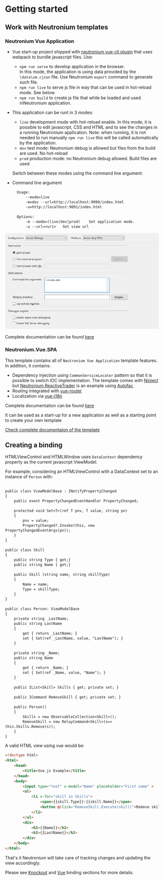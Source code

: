 # Getting started

## Work with Neutronium templates

### Neutronium Vue Application

  * Vue start-up project shipped with [neutronium vue-cli plugin](https://github.com/NeutroniumCore/vue-cli-plugin-neutronium) that uses webpack to bundle javascript files.
Use:<br/>
    * `npm run serve` to develop application in the browser.<br>
      In this mode, the application is using data provided by the `\data\vm.cjson` file. Use Neutronium `export` command to generate such file.
    * `npm run live` to serve js file in way that can be used in hot-reload mode. See below.
    * `npm run build` to create js file that while be loaded and used inNeutronium application.

* This application can be runt in 3 modes:
    * `live` 
    development mode with hot-reload enable. In this mode, it is possible to edit javascript, CSS and HTML and to see the changes in a running Neutronium application. Note: when running, it is not needed to run manually `npm run live` this will be called automatically by the application.
    * `dev` test mode: Neutronium debug is allowed but files from the build are used. No hot-reload
    * `prod` production mode: no Neutronium debug allowed. Build files are used

    Switch between these modes using the command line argument:

* Command line argument

        Usage:
            --mode=live
            -m=dev --url=http://localhost:9090/index.html
            -u=http://localhost:9091/index.html

        Options:
            -m --mode=(live|dev|prod)    Set application mode.
            -u --url=<uri>   Set view url

<p align="center"><img src="../images/template/configuration-template.png" width="700px"><br></p>

Complete documentation can be found [here](https://github.com/NeutroniumCore/Neutronium.Simple.Template)

### Neutronium.Vue.SPA
This template contains all of `Neutronium Vue Application` template features. In addition, it contains:
  * Dependency injection using `CommonServiceLocator` pattern so that it is possible to switch IOC implementation. The template comes with [Ninject](http://www.ninject.org) but [Neutronium ReactiveTrader](https://github.com/David-Desmaisons/ReactiveTrader/tree/neutronium_implementation) is an example using [Autofac](https://autofac.org).
  * Routing integrated with [vue-router](https://router.vuejs.org/en/)
  * Localization via [vue-i18n](https://kazupon.github.io/vue-i18n/en/)

Complete documentation can be found [here](https://github.com/NeutroniumCore/Neutronium.SPA.Template)

It can be used as a start-up for a new application as well as a starting point to create your own template

[Check complete documentaion of the template](https://neutroniumcore.github.io/Neutronium.SPA.Template/)


## Creating a binding

HTMLViewControl and HTMLWindow uses `DataContext` dependency property as the current javascript ViewModel.

For example, considering an HTMLViewControl with a DataContext set to an instance of `Person` with:

```CSharp

public class ViewModelBase : INotifyPropertyChanged
{
	public event PropertyChangedEventHandler PropertyChanged;
	
	protected void Set<T>(ref T pnv, T value, string pn)
	{
		pnv = value;
		PropertyChanged?.Invoke(this, new PropertyChangedEventArgs(pn));
	}
}

public class Skill
{
	public string Type { get;}
	public string Name { get;}

	public Skill (string name, string skillType)
	{
		Name = name;
		Type = skillType;
	}
}

public class Person: ViewModelBase
{
	private string _LastName;
	public string LastName
	{
		get { return _LastName; }
		set { Set(ref _LastName, value, "LastName"); }
	}

	private string _Name;
	public string Name
	{
		get { return _Name; }
		set { Set(ref _Name, value, "Name"); }
	}
		   
	public IList<Skill> Skills { get; private set; }

	public ICommand RemoveSkill { get; private set; }
	
	public Person()
	{
		Skills = new ObservableCollection<Skill>();
		RemoveSkill = new RelayCommand<Skill>(s=> this.Skills.Remove(s));
	}	  
}
```

A valid HTML view using vue would be:
```HTML
<!doctype html>
<html>
	<head>
		<title>Vue.js Example</title>
	</head>
	<body>
		<input type="text" v-model="Name" placeholder="First name" >
		<ul>
			<li v-for="skill in Skills">
				<span>{{skill.Type}}:{{skill.Name}}</span>
				<button @click="RemoveSkill.Execute(skill)">Remove skill</button>
			</li>
		</ul>
		<div>
			<h2>{{Name}}</h2>
			<h2>{{LastName}}</h2>
		</div>
	</body>
</html>
```
 

 That's it Neutronium will take care of tracking changes and updating the view accordingly.

Please see [Knockout](../binding/knockout.html) and [Vue](../binding/vue.html) binding sections for more details.


